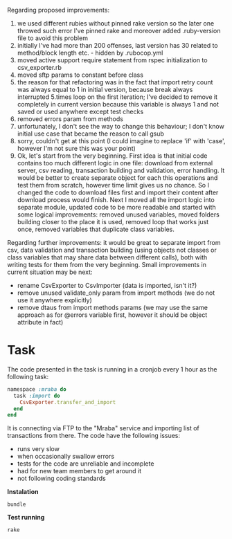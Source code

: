 Regarding proposed improvements:
1. we used different rubies without pinned rake version so the later one throwed such error
  I've pinned rake and moreover added .ruby-version file to avoid this problem
2. initially I've had more than 200 offenses,
  last version has 30 related to method/block length etc. - hidden by .rubocop.yml
3. moved active support require statement from rspec initialization to csv_exporter.rb
4. moved sftp params to constant before class
5. the reason for that refactoring was in the fact that import retry count was always equal to 1
  in initial version, because break always interrupted 5.times loop on the first iteration;
  I've decided to remove it completely in current version because this variable is always 1 and
  not saved or used anywhere except test checks
6. removed errors param from methods
7. unfortunately, I don't see the way to change this behaviour; I don't know initial use case that
  became the reason to call gsub
8. sorry, couldn't get at this point (I could imagine to replace 'if' with 'case', however I'm not sure
  this was your point)
9. Ok, let's start from the very beginning.
  First idea is that initial code contains too much different logic in one file: download from external
  server, csv reading, transaction building and validation, error handling. It would be better to create
  separate object for each this operations and test them from scratch, however time limit gives us no chance.
  So I changed the code to download files first and import their content after download process would finish.
  Next I moved all the import logic into separate module, updated code to be more readable and
  started with some logical improvements: removed unused variables, moved folders building closer to the place
  it is used, removed loop that works just once, removed variables that duplicate class variables.

  Regarding further improvements: it would be great to separate import from csv, data validation and transaction
  building (using objects not classes or class variables that may share data between different calls), both with writing tests for them from the very beginning. Small improvements in current situation may be next:
  - rename CsvExporter to CsvImporter (data is imported, isn't it?)
  - remove unused validate_only param from import methods (we do not use it anywhere explicitly)
  - remove dtaus from import methods params (we may use the same approach as for @errors variable first,
  however it should be object attribute in fact)

Task
=====

The code presented in the task is running in a cronjob every 1 hour as the following task:

```ruby
namespace :mraba do
  task :import do
    CsvExporter.transfer_and_import
  end
end
```

It is connecting via FTP to the "Mraba" service and importing list of transactions from there. The code have the following issues:

* runs very slow
* when occasionally swallow errors
* tests for the code are unreliable and incomplete
* had for new team members to get around it
* not following coding standards

__Instalation__

```
bundle
```

__Test running__
```
rake
```
